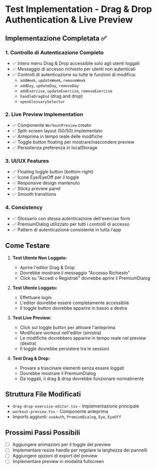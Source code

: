 # Test Implementation - Drag & Drop Authentication & Live Preview

## Implementazione Completata ✅

### 1. Controllo di Autenticazione Completo
- ✅ Intero menu Drag & Drop accessibile solo agli utenti loggati
- ✅ Messaggio di accesso richiesto per utenti non autenticati
- ✅ Controlli di autenticazione su tutte le funzioni di modifica:
  - `addWeek`, `updateWeek`, `removeWeek`
  - `addDay`, `updateDay`, `removeDay`
  - `addExercise`, `updateExercise`, `removeExercise`
  - `handleDragEnd` (drag and drop)
  - `openGlossarySelector`

### 2. Live Preview Implementation
- ✅ Componente `WorkoutPreview` creato
- ✅ Split-screen layout (50/50) implementato
- ✅ Anteprima in tempo reale delle modifiche
- ✅ Toggle button floating per mostrare/nascondere preview
- ✅ Persistenza preferenza in localStorage

### 3. UI/UX Features
- ✅ Floating toggle button (bottom-right)
- ✅ Icone Eye/EyeOff per il toggle
- ✅ Responsive design mantenuto
- ✅ Sticky preview panel
- ✅ Smooth transitions

### 4. Consistency
- ✅ Glossario con stessa autenticazione dell'exercise form
- ✅ PremiumDialog utilizzato per tutti i controlli di accesso
- ✅ Pattern di autenticazione consistente in tutta l'app

## Come Testare

1. **Test Utente Non Loggato:**
   - Aprire l'editor Drag & Drop
   - Dovrebbe mostrare il messaggio "Accesso Richiesto"
   - Click su "Accedi o Registrati" dovrebbe aprire il PremiumDialog

2. **Test Utente Loggato:**
   - Effettuare login
   - L'editor dovrebbe essere completamente accessibile
   - Il toggle button dovrebbe apparire in basso a destra

3. **Test Live Preview:**
   - Click sul toggle button per attivare l'anteprima
   - Modificare workout nell'editor (sinistra)
   - Le modifiche dovrebbero apparire in tempo reale nel preview (destra)
   - Il toggle dovrebbe persistere tra le sessioni

4. **Test Drag & Drop:**
   - Provare a trascinare elementi senza essere loggati
   - Dovrebbe mostrare il PremiumDialog
   - Da loggati, il drag & drop dovrebbe funzionare normalmente

## Struttura File Modificati

- `drag-drop-exercise-editor.tsx` - Implementazione principale
- `workout-preview.tsx` - Componente anteprima
- Imports aggiunti: `useAuth`, `PremiumDialog`, `Eye`, `EyeOff`

## Prossimi Passi Possibili

- [ ] Aggiungere animazioni per il toggle del preview
- [ ] Implementare resize handle per regolare la larghezza dei pannelli
- [ ] Aggiungere opzioni di export del preview
- [ ] Implementare preview in modalità fullscreen